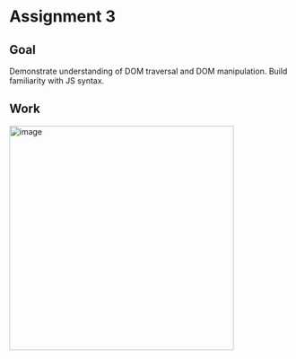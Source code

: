 # Assignment 3

## Goal
Demonstrate understanding of DOM traversal and DOM manipulation. Build familiarity with JS syntax.

## Work
<img width="400" alt="image" src="https://user-images.githubusercontent.com/56774880/148457274-d1950787-8aee-4196-ba1c-42d050857a46.png">

